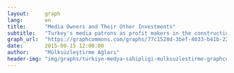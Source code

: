 ```yaml
---
layout:     graph
lang:       en
title:      "Media Owners and Their Other Investments"
subtitle:   "Turkey's media patrons as profit makers in the construction and energy sector"
graph_url:  "https://graphcommons.com/graphs/77c1528d-3bef-4033-b41b-229bb1ce5a46"
date:       2015-09-15 12:00:00
author:     "Mülksüzleştirme Ağları"
header-img: "img/graphs/turkiye-medya-sahipligi-mulksuzlestirme-graphcommons.png"
---
```

